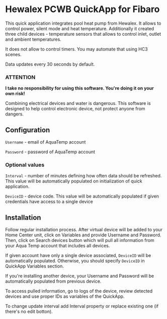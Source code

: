 # Hewalex PCWB QuickApp for Fibaro

This quick application integrates pool heat pump from Hewalex. It allows to control power, silent mode and heat temperature.
Additionally it created three child devices - temperature sensors that allows to control inlet, outlet and ambient temperatures.

It does not allow to control timers. You may automate that using HC3 scenes.

Data updates every 30 seconds by default.

### **ATTENTION**

**I take no responsibility for using this software. You're doing it on your own risk!**

Combining electrical devices and water is dangerous. This software is designed to help control electronic device, not protect anyone from dangers.

## Configuration

`Username` - email of AquaTemp account

`Password` - password of AquaTemp account

### Optional values

`Interval` - number of minutes defining how often data should be refreshed. This value will be automatically populated on initialization of quick application.

`DeviceID` - device code. This value will be automatically populated if given credentials have access to a single device

## Installation

Follow regular installation process. After virtual device will be added to your Home Center unit, click on Variables and provide Username and Password. Then, click on Search devices button which will pull all information from your Aqua Temp account that includes all devices.

If given account have only a single device associated, `DeviceID` will be automatically populated. Otherwise, you should specify `DeviceID` in QuickApp Variables section.

If you're installing another device, your Username and Password will be automatically populated from previous device.

To access pulled information, go to logs of the device, review detected devices and use proper IDs as variables of the QuickApp.

To change update interval add Interval property or replace existing one (if there's no edit botton).